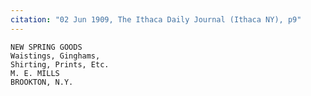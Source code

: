 ```yaml
---
citation: "02 Jun 1909, The Ithaca Daily Journal (Ithaca NY), p9"
---
```


    NEW SPRING GOODS
    Waistings, Ginghams,
    Shirting, Prints, Etc.
    M. E. MILLS
    BROOKTON, N.Y.


